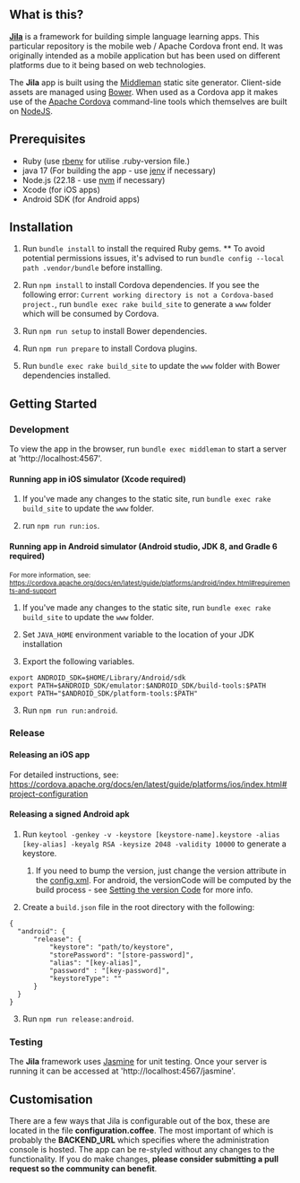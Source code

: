 ## What is this?

[**Jila**](http://jilaframework.github.io) is a framework for building simple language learning apps. This particular repository is the mobile web / Apache Cordova front end. It was originally intended as a mobile application but has been used on different platforms due to it being based on web technologies.

The **Jila** app is built using the [Middleman](http://middlemanapp.com) static site generator. Client-side assets are managed using [Bower](http://bower.io/). When used as a Cordova app it makes use of the [Apache Cordova](http://cordova.apache.org/) command-line tools which themselves are built on [NodeJS](http://nodejs.org/).

## Prerequisites

- Ruby (use [rbenv](https://github.com/rbenv/rbenv?tab=readme-ov-file#installation) for utilise .ruby-version file.)
- java 17 (For building the app - use [jenv](https://www.jenv.be/) if necessary)
- Node.js (22.18 - use [nvm](https://github.com/nvm-sh/nvm) if necessary)
- Xcode (for iOS apps)
- Android SDK (for Android apps)

## Installation

1. Run `bundle install` to install the required Ruby gems.
   \*\* To avoid potential permissions issues, it's advised to run `bundle config --local path .vendor/bundle` before installing.

2. Run `npm install` to install Cordova dependencies. If you see the following error: `Current working directory is not a Cordova-based project.`, run `bundle exec rake build_site` to generate a `www` folder which will be consumed by Cordova.

3. Run `npm run setup` to install Bower dependencies.

4. Run `npm run prepare` to install Cordova plugins.

5. Run `bundle exec rake build_site` to update the `www` folder with Bower dependencies installed.

## Getting Started

### Development

To view the app in the browser, run `bundle exec middleman` to start a server at 'http://localhost:4567'.

#### Running app in iOS simulator (Xcode required)

1. If you've made any changes to the static site, run `bundle exec rake build_site` to update the `www` folder.

2. run `npm run run:ios`.

#### Running app in Android simulator (Android studio, JDK 8, and Gradle 6 required)

<sup>For more information, see: https://cordova.apache.org/docs/en/latest/guide/platforms/android/index.html#requirements-and-support</sup>

1. If you've made any changes to the static site, run `bundle exec rake build_site` to update the `www` folder.

2. Set `JAVA_HOME` environment variable to the location of your JDK installation

3. Export the following variables.

```
export ANDROID_SDK=$HOME/Library/Android/sdk
export PATH=$ANDROID_SDK/emulator:$ANDROID_SDK/build-tools:$PATH
export PATH="$ANDROID_SDK/platform-tools:$PATH"
```

3. Run `npm run run:android`.

### Release

#### Releasing an iOS app

For detailed instructions, see: https://cordova.apache.org/docs/en/latest/guide/platforms/ios/index.html#project-configuration

#### Releasing a signed Android apk

1. Run `keytool -genkey -v -keystore [keystore-name].keystore -alias [key-alias] -keyalg RSA -keysize 2048 -validity 10000` to generate a keystore.

   1. If you need to bump the version, just change the version attribute in the [config.xml](source/config.xml). For android, the versionCode will be computed by the build process - see [Setting the version Code](https://cordova.apache.org/docs/en/12.x/guide/platforms/android/index.html#setting-the-version-code) for more info.

2. Create a `build.json` file in the root directory with the following:

```
{
  "android": {
      "release": {
          "keystore": "path/to/keystore",
          "storePassword": "[store-password]",
          "alias": "[key-alias]",
          "password" : "[key-password]",
          "keystoreType": ""
      }
  }
}
```

3. Run `npm run release:android`.

### Testing

The **Jila** framework uses [Jasmine](http://jasmine.github.io/) for unit testing. Once your server is running it can be accessed at 'http://localhost:4567/jasmine'.

## Customisation

There are a few ways that Jila is configurable out of the box, these are located in the file **configuration.coffee**. The most important of which is probably the **BACKEND_URL** which specifies where the administration console is hosted.
The app can be re-styled without any changes to the functionality. If you do make changes, **please consider submitting a pull request so the community can benefit**.
